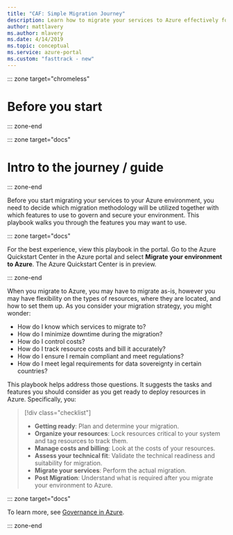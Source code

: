 ```yaml
---
title: "CAF: Simple Migration Journey"
description: Learn how to migrate your services to Azure effectively for your organization with step-by-step guidance.
author: mattlavery
ms.author: mlavery
ms.date: 4/14/2019
ms.topic: conceptual
ms.service: azure-portal
ms.custom: "fasttrack - new"
---
```


::: zone target="chromeless"

# Before you start  

::: zone-end

::: zone target="docs"

# Intro to the journey / guide

::: zone-end

Before you start migrating your services to your Azure environment, you need to decide which migration methodology will be utilized together with which features to use to govern and secure your environment. This playbook walks you through the features you may want to use.

::: zone target="docs"

For the best experience, view this playbook in the portal. Go to the Azure Quickstart Center in the Azure portal and select **Migrate your environment to Azure**. The Azure Quickstart Center is in preview.

::: zone-end

When you migrate to Azure, you may have to migrate as-is, however you may have flexibility on the types of resources, where they are located, and how to set them up. As you consider your migration strategy, you might wonder:

* How do I know which services to migrate to?
* How do I minimize downtime during the migration?
* How do I control costs?
* How do I track resource costs and bill it accurately?
* How do I ensure I remain compliant and meet regulations?
* How do I meet legal requirements for data sovereignty in certain countries?

This playbook helps address those questions. It suggests the tasks and features you should consider as you get ready to deploy resources in Azure. Specifically, you:

> [!div class="checklist"]
> * **Getting ready**: Plan and determine your migration.
> * **Organize your resources**: Lock resources critical to your system and tag resources to track them.
> * **Manage costs and billing**: Look at the costs of your resources.
> * **Assess your technical fit**: Validate the technical readiness and suitability for migration.
> * **Migrate your services**: Perform the actual migration.
> * **Post Migration**: Understand what is required after you migrate your environment to Azure.

::: zone target="docs"

To learn more, see [Governance in Azure](/azure/security/governance-in-azure/).  

::: zone-end
